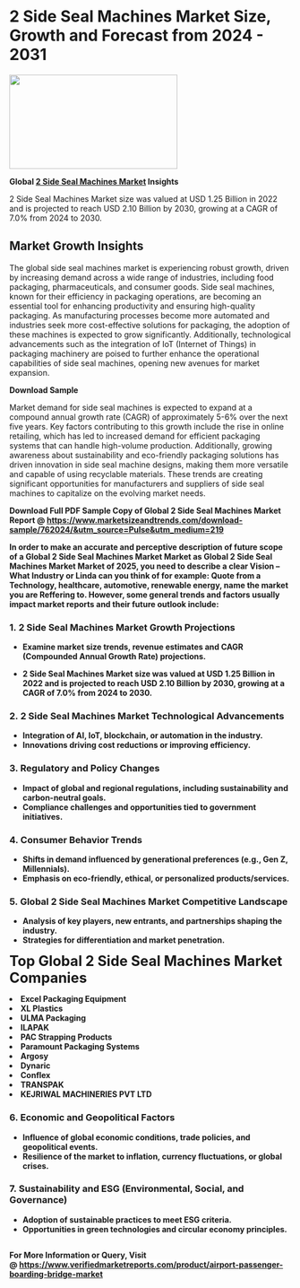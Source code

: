 <H1>2 Side Seal Machines Market Size, Growth and Forecast from 2024 - 2031</H1><img class="aligncenter size-medium wp-image-584254" src="https://thirdeyenews.in/wp-content/uploads/2024/09/Global-Market-Research-300x168.jpeg" alt="" width="300" height="168" /><p><strong>Global&nbsp;<a href="https://www.marketsizeandtrends.com/download-sample/762024/&amp;utm_source=Pulse&amp;utm_medium=219">2 Side Seal Machines Market</a> Insights</strong></p><p>2 Side Seal Machines Market size was valued at USD 1.25 Billion in 2022 and is projected to reach USD 2.10 Billion by 2030, growing at a CAGR of 7.0% from 2024 to 2030.</p><p><h2>Market Growth Insights</h2> <p>The global side seal machines market is experiencing robust growth, driven by increasing demand across a wide range of industries, including food packaging, pharmaceuticals, and consumer goods. Side seal machines, known for their efficiency in packaging operations, are becoming an essential tool for enhancing productivity and ensuring high-quality packaging. As manufacturing processes become more automated and industries seek more cost-effective solutions for packaging, the adoption of these machines is expected to grow significantly. Additionally, technological advancements such as the integration of IoT (Internet of Things) in packaging machinery are poised to further enhance the operational capabilities of side seal machines, opening new avenues for market expansion.</p> <p><strong>Download Sample</strong></p> <p>Market demand for side seal machines is expected to expand at a compound annual growth rate (CAGR) of approximately 5-6% over the next five years. Key factors contributing to this growth include the rise in online retailing, which has led to increased demand for efficient packaging systems that can handle high-volume production. Additionally, growing awareness about sustainability and eco-friendly packaging solutions has driven innovation in side seal machine designs, making them more versatile and capable of using recyclable materials. These trends are creating significant opportunities for manufacturers and suppliers of side seal machines to capitalize on the evolving market needs.</p> <p><strong></p><p><span class=""><strong>Download Full PDF Sample Copy of Global 2 Side Seal Machines Market Report</strong> @ <a href="https://www.marketsizeandtrends.com/download-sample/762024/&amp;utm_source=Pulse&amp;utm_medium=219" target="_blank">https://www.marketsizeandtrends.com/download-sample/762024/&amp;utm_source=Pulse&amp;utm_medium=219</a></span></p><p>In order to make an accurate and perceptive description of future scope of a Global&nbsp;2 Side Seal Machines Market Market as Global&nbsp;2 Side Seal Machines Market Market of 2025, you need to describe a clear Vision &ndash; What Industry or Linda can you think of for example: Quote from a Technology, healthcare, automotive, renewable energy, name the market you are Reffering to. However, some general trends and factors usually impact market reports and their future outlook include:</p><h3>1.&nbsp;<strong>2 Side Seal Machines Market Growth Projections</strong></h3><ul><li>Examine market size trends, revenue estimates and CAGR (Compounded Annual Growth Rate) projections.</li><li><p>2 Side Seal Machines Market size was valued at USD 1.25 Billion in 2022 and is projected to reach USD 2.10 Billion by 2030, growing at a CAGR of 7.0% from 2024 to 2030.</p></li></ul><h3>2.&nbsp;<strong>2 Side Seal Machines Market Technological Advancements</strong></h3><ul><li>Integration of AI, IoT, blockchain, or automation in the industry.</li><li>Innovations driving cost reductions or improving efficiency.</li></ul><h3>3.&nbsp;<strong>Regulatory and Policy Changes</strong></h3><ul><li>Impact of global and regional regulations, including sustainability and carbon-neutral goals.</li><li>Compliance challenges and opportunities tied to government initiatives.</li></ul><h3>4.&nbsp;<strong>Consumer Behavior Trends</strong></h3><ul><li>Shifts in demand influenced by generational preferences (e.g., Gen Z, Millennials).</li><li>Emphasis on eco-friendly, ethical, or personalized products/services.</li></ul><h3>5.&nbsp;<strong>Global 2 Side Seal Machines Market Competitive Landscape</strong></h3><ul><li>Analysis of key players, new entrants, and partnerships shaping the industry.</li><li>Strategies for differentiation and market penetration.</li></ul><p data-pm-slice="1 1 []"><span style="color: inherit; font-family: inherit; font-size: 25px;">Top Global 2 Side Seal Machines Market Companies</span></p><div class="" data-test-id=""><p><li>Excel Packaging Equipment</li><li> XL Plastics</li><li> ULMA Packaging</li><li> ILAPAK</li><li> PAC Strapping Products</li><li> Paramount Packaging Systems</li><li> Argosy</li><li> Dynaric</li><li> Conflex</li><li> TRANSPAK</li><li> KEJRIWAL MACHINERIES PVT LTD</li></p></div><h3>6.&nbsp;<strong>Economic and Geopolitical Factors</strong></h3><ul><li>Influence of global economic conditions, trade policies, and geopolitical events.</li><li>Resilience of the market to inflation, currency fluctuations, or global crises.</li></ul><h3>7.&nbsp;<strong>Sustainability and ESG (Environmental, Social, and Governance)</strong></h3><ul><li>Adoption of sustainable practices to meet ESG criteria.</li><li>Opportunities in green technologies and circular economy principles.</li></ul><h2><strong style="font-size: 14px;">For More Information or Query, Visit @&nbsp;</strong><a style="background-color: #ffffff; font-size: 14px;" href="https://www.marketsizeandtrends.com/report/2-side-seal-machines-market/" target="_blank">https://www.verifiedmarketreports.com/product/airport-passenger-boarding-bridge-market</a></h2>
